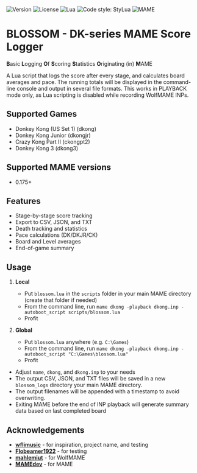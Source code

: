 ![Version](https://img.shields.io/github/v/tag/xelnia/BLOSSOM?sort=semver&label=version)
![License](https://img.shields.io/github/license/xelnia/BLOSSOM)
![Lua](https://img.shields.io/badge/Lua-5.3%2F5.4-blue)
![Code style: StyLua](https://img.shields.io/badge/code%20style-StyLua-informational)
![MAME](https://img.shields.io/badge/MAME-0.175–0.281+-purple)

# BLOSSOM - DK-series MAME Score Logger

**B**asic **L**ogging **O**f **S**coring **S**tatistics **O**riginating (in) **M**AME

A Lua script that logs the score after every stage, and calculates board averages and pace. The running totals will be displayed in the command-line console and output in several file formats. This works in PLAYBACK mode only, as Lua scripting is disabled while recording WolfMAME INPs.

## Supported Games
- Donkey Kong (US Set 1) (dkong)
- Donkey Kong Junior (dkongjr)
- Crazy Kong Part II (ckongpt2)
- Donkey Kong 3 (dkong3)

## Supported MAME versions
- 0.175+

## Features
- Stage-by-stage score tracking
- Export to CSV, JSON, and TXT
- Death tracking and statistics
- Pace calculations (DK/DKJR/CK)
- Board and Level averages
- End-of-game summary

## Usage
1) **Local**
    - Put `blossom.lua` in the `scripts` folder in your main MAME directory (create that folder if needed)
    - From the command line, run `mame dkong -playback dkong.inp -autoboot_script scripts/blossom.lua`
    - Profit

2) **Global**
    - Put `blossom.lua` anywhere (e.g. `C:\Games`)
    - From the command line, run `mame dkong -playback dkong.inp -autoboot_script "C:\Games\blossom.lua"`
    - Profit

- Adjust `mame`, `dkong`, and `dkong.inp` to your needs
- The output CSV, JSON, and TXT files will be saved in a new `blossom_logs` directory your main MAME directory.
- The output filenames will be appended with a timestamp to avoid overwriting.
- Exiting MAME before the end of INP playback will generate summary data based on last completed board

## Acknowledgements
- **[wflimusic](https://github.com/wflimusic)** - for inspiration, project name, and testing
- **[Flobeamer1922](https://www.twitch.tv/flobeamer1922)** - for testing
- **[mahlemiut](https://github.com/mahlemiut)** - for WolfMAME
- **[MAMEdev](https://github.com/mamedev)** - for MAME
